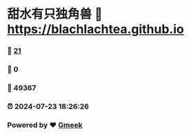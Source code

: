 # 甜水有只独角兽 :link: https://blachlachtea.github.io 
### :page_facing_up: [21](https://blachlachtea.github.io/tag.html) 
### :speech_balloon: 0 
### :hibiscus: 49367 
### :alarm_clock: 2024-07-23 18:26:26 
### Powered by :heart: [Gmeek](https://github.com/Meekdai/Gmeek)
